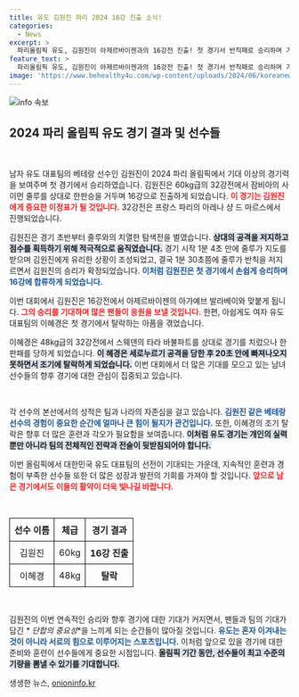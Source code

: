 ```yaml
---
title: 유도 김원진 파리 2024 16강 진출 소식!
categories:
  - News
excerpt: >
  파리올림픽 유도, 김원진이 아제르바이젠과의 16강전 진출! 첫 경기서 반칙패로 승리하며 기대를 모은 그의 다음 상대는 누구일까요?
feature_text: >
  파리올림픽 유도, 김원진이 아제르바이젠과의 16강전 진출! 첫 경기서 반칙패로 승리하며 기대를 모은 그의 다음 상대는 누구일까요?
image: 'https://www.behealthy4u.com/wp-content/uploads/2024/06/koreanews.jpg'
---
```


<p><img src="https://www.behealthy4u.com/wp-content/uploads/2024/06/koreanews.jpg" alt="info 속보" /></p>

<h2 data-ke-size="size26">2024 파리 올림픽 유도 경기 결과 및 선수들</h2>

<p data-ke-size="size16">&nbsp;</p>

<p>남자 유도 대표팀의 베테랑 선수인 김원진이 2024 파리 올림픽에서 기대 이상의 경기력을 보여주며 첫 경기에서 승리하였습니다. 김원진은 60kg급의 32강전에서 잠비아의 사이먼 줄루를 상대로 한판승을 거두며 16강으로 진출하게 되었습니다. <b><span style="color: #ee2323;">이 경기는 김원진에게 중요한 이정표가 될 것입니다.</span></b> 32강전은 프랑스 파리의 아레나 샹 드 마르스에서 진행되었습니다.</p>

<p>김원진은 경기 초반부터 줄루와의 치열한 탐색전을 벌였습니다. <b><span style="background-color: #21538527;">상대의 공격을 저지하고 점수를 획득하기 위해 적극적으로 움직였습니다.</span></b> 경기 시작 1분 4초 만에 줄루가 지도를 받으며 김원진에게 유리한 상황이 조성되었고, 결국 1분 30초쯤에 줄루가 반칙을 저지르면서 김원진의 승리가 확정되었습니다. <b><span style="color: #1a5490;">이처럼 김원진은 첫 경기에서 손쉽게 승리하며 16강에 합류하게 되었습니다.</span></b></p>

<p>이번 대회에서 김원진은 16강전에서 아제르바이젠의 아가예브 발라베이와 맞붙게 됩니다. <b><span style="color: #ee2323;">그의 승리를 기대하며 많은 팬들이 응원을 보낼 것입니다.</span></b> 한편, 아쉽게도 여자 유도 대표팀의 이혜경은 첫 경기에서 탈락하는 아픔을 겪었습니다. </p>

<p>이혜경은 48kg급의 32강전에서 스웨덴의 타라 바불파트를 상대로 경기를 치렀으나 한판패를 당하게 되었습니다. <b><span style="background-color: #21538527;">이 혜경은 세로누르기 공격을 당한 후 20초 안에 빠져나오지 못하면서 조기에 탈락하게 되었습니다.</span></b> 이번 대회에서 더 많은 기대를 모으고 있는 남녀 선수들의 향후 경기에 대한 관심이 집중되고 있습니다. </p>

<p data-ke-size="size16">&nbsp;</p>

<p>각 선수의 본선에서의 성적은 팀과 나라의 자존심을 걸고 있습니다. <b><span style="color: #1a5490;">김원진 같은 베테랑 선수의 경험이 중요한 순간에 얼마나 큰 힘이 될지가 관건입니다.</span></b> 또한, 이혜경의 조기 탈락은 향후 더 많은 훈련과 각오가 필요함을 보여줍니다. <b><span style="background-color: #21538527;">이처럼 유도 경기는 개인의 실력뿐만 아니라 팀의 전체적인 전략과 전술이 뒷받침되어야 합니다.</span></b></p>

<p>이번 올림픽에서 대한민국 유도 대표팀의 선전이 기대되는 가운데, 지속적인 훈련과 경험이 부족한 선수들 또한 더 많은 성장과 발전의 기회를 가져야 할 것입니다. <b><span style="color: #ee2323;">앞으로 남은 경기에서도 이들의 활약이 더욱 빛나길 바랍니다.</span></b></p>

<p data-ke-size="size16">&nbsp;</p>

<table style="width: 100%; text-align: center; border-collapse: collapse;">
<thead>
<tr>
<th style="border: 1px solid black; padding: 8px;"><b>선수 이름</b></th>
<th style="border: 1px solid black; padding: 8px;"><b>체급</b></th>
<th style="border: 1px solid black; padding: 8px;"><b>경기 결과</b></th>
</tr>
</thead>
<tbody>
<tr>
<td style="border: 1px solid black; padding: 8px;">김원진</td>
<td style="border: 1px solid black; padding: 8px;">60kg</td>
<td style="border: 1px solid black; padding: 8px;"><b>16강 진출</b></td>
</tr>
<tr>
<td style="border: 1px solid black; padding: 8px;">이혜경</td>
<td style="border: 1px solid black; padding: 8px;">48kg</td>
<td style="border: 1px solid black; padding: 8px;"><b>탈락</b></td>
</tr>
</tbody>
</table>

<p data-ke-size="size16">&nbsp;</p>

<p>김원진의 이번 연속적인 승리와 향후 경기에 대한 기대가 커지면서, 팬들과 팀의 기대가 담긴 <em>* 단합의 중요성</em>*을 느끼게 되는 순간들이 많아질 것입니다. <b><span style="color: #1a5490;">유도는 혼자 이겨내는 것이 아니라 서로의 힘으로 이루어지는 스포츠입니다.</span></b>  이처럼 앞으로 있을 경기에 대한 준비와 훈련이 선수들에게 중요한 시점입니다. <b><span style="background-color: #21538527;">올림픽 기간 동안, 선수들이 최고 수준의 기량을 뽐낼 수 있기를 기대합니다.</span></b></p>
생생한 뉴스, <a href="https://onioninfo.kr" rel="dofollow">onioninfo.kr</a>


